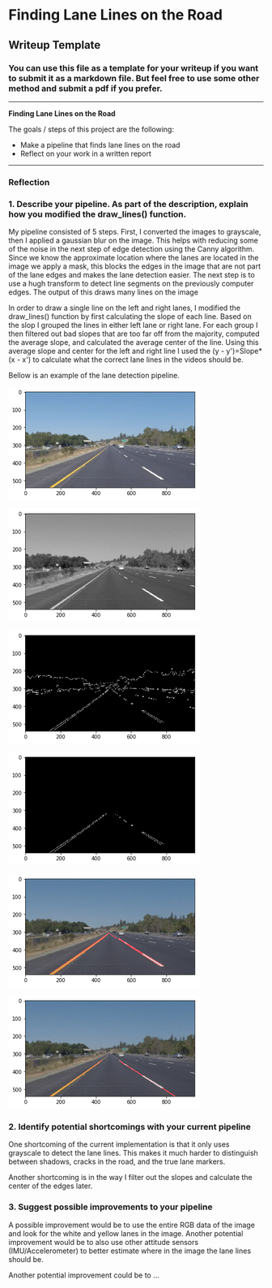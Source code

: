 # **Finding Lane Lines on the Road** 

## Writeup Template

### You can use this file as a template for your writeup if you want to submit it as a markdown file. But feel free to use some other method and submit a pdf if you prefer.

---

**Finding Lane Lines on the Road**

The goals / steps of this project are the following:
* Make a pipeline that finds lane lines on the road
* Reflect on your work in a written report


[//]: # (Image References)

[image1]: ./report_images/color.png "Starting color image"

[image2]: ./report_images/gray.png "Grayscale"

[image3]: ./report_images/edge.png "Edges"

[image4]: ./report_images/edge_mask.png "Edges with mask applied"

[image5]: ./report_images/overlaycolor.png "Hugh lines from the previously detected edges"

[image6]: ./report_images/hugh_lines_averageslopes.png "Hugh lines averaged lines re-drawn using average slope and average centers of left and right lane"


---

### Reflection

### 1. Describe your pipeline. As part of the description, explain how you modified the draw_lines() function.

My pipeline consisted of 5 steps. First, I converted the images to grayscale, then I applied a gaussian blur on the image. This helps with 
reducing some of the noise in the next step of edge detection using the Canny algorithm. Since we know the approximate location where the lanes are located in the 
image we apply a mask, this blocks the edges in the image that are not part of the lane edges and makes the lane detection easier. The next step is to use a hugh transform 
to detect line segments on the previously computer edges. The output of this draws many lines on the image

In order to draw a single line on the left and right lanes, I modified the draw_lines() function by first calculating the slope of each line. Based on the slop I grouped the lines in either left 
lane or right lane. For each group I then filtered out bad slopes that are too far off from the majority, computed the average slope, and calculated the average center of the line. Using this average slope and center for the left and right line I used the (y - y')=Slope*(x - x') to calculate what the correct lane lines in the videos should be. 

Bellow is an example of the lane detection pipeline. 

![alt text][image1]

![alt text][image2]

![alt text][image3]

![alt text][image4]

![alt text][image5]

![alt text][image6]

### 2. Identify potential shortcomings with your current pipeline


One shortcoming of the current implementation is that it only uses grayscale to detect the lane lines. This makes it much harder to distinguish between shadows, cracks in the road, and the true lane 
markers. 

Another shortcoming is in the way I filter out the slopes and calculate the center of the edges later.


### 3. Suggest possible improvements to your pipeline

A possible improvement would be to use the entire RGB data of the image and look for the white and yellow lanes in the image. Another potential improvement would be to also use other attitude sensors (IMU/Accelerometer) to better estimate where in the image the lane lines should be. 

Another potential improvement could be to ...
